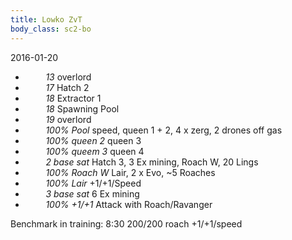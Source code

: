 ```yaml
---
title: Lowko ZvT
body_class: sc2-bo
---
```


2016-01-20

- `    ` _13_                 overlord
- `    ` _17_                 Hatch 2
- `    ` _18_                 Extractor 1
- `    ` _18_                 Spawning Pool
- `    ` _19_                 overlord
- `    ` _100% Pool_          speed, queen 1 + 2, 4 x zerg, 2 drones off gas
- `    ` _100% queen 2_       queen 3
- `    ` _100% queem 3_       queen 4
- `    ` _2 base sat_         Hatch 3, 3 Ex mining, Roach W, 20 Lings
- `    ` _100% Roach W_       Lair, 2 x Evo, ~5 Roaches
- `    ` _100% Lair_          +1/+1/Speed
- `    ` _3 base sat_         6 Ex mining
- `    ` _100% +1/+1_         Attack with Roach/Ravanger

Benchmark in training:
8:30 200/200 roach +1/+1/speed
